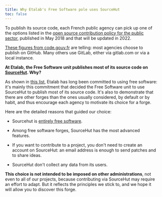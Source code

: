 ```yaml
---
title: Why Etalab's Free Software pole uses SourceHut
toc: false
---
```


To publish its source code, each French public agency can pick up one
of the options listed in the [open source contribution policy for the
public
sector](https://disic.github.io/politique-de-contribution-open-source/introduction.en.html),
published in May 2018 and that will be updated in 2022.

[These figures from code.gouv.fr](https://code.gouv.fr/#/stats) are
telling: most agencies choose to publish on GitHub.  Many others use
GitLab, either via gitlab.com or via a local instance.

**At Etalab, the Free Software unit publishes most of its source code
on [SourceHut](https://sourcehut.org).  Why?**

As shown in [this
list](https://github.com/etalab/etalab/blob/master/logiciels-libres.md#les-logiciels-libres-utilis%C3%A9s-par-etalab),
Etalab has long been committed to using free software: it's mainly
this commitment that decided the Free Software unit to use SourceHut
to publish most of its source code.  It's also to demonstrate that
there are other forges than the ones usually considered, by default or
by habit, and thus encourage each agency to motivate its choice for a
forge.

Here are the detailed reasons that guided our choice:

- Sourcehut is [entirely free software](https://sr.ht/~sircmpwn/sourcehut/). 

- Among free software forges, SourceHut has the most advanced
  features.

- If you want to contribute to a project, you don't need to create an
  account on SourceHut: an email address is enough to send patches and
  to share ideas.
  
- SourceHut don't collect any data from its users.

**This choice is not intended to be imposed on other
administrations**, not even to all of our projects, because
contributing via SourceHut may require an effort to adapt.  But it
reflects the principles we stick to, and we hope it will allow you to
discover this forge.
